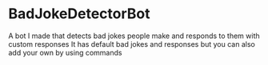 # BadJokeDetectorBot
A bot I made that detects bad jokes people make and responds to them with custom responses
It has default bad jokes and responses but you can also add your own by using commands
